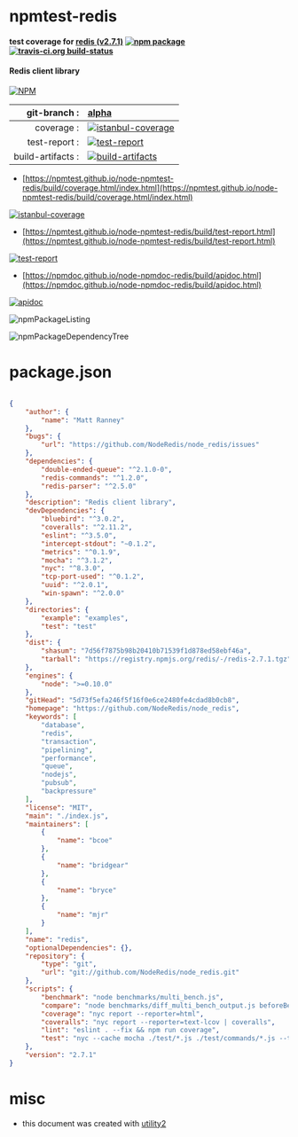 # npmtest-redis

#### test coverage for  [redis (v2.7.1)](https://github.com/NodeRedis/node_redis)  [![npm package](https://img.shields.io/npm/v/npmtest-redis.svg?style=flat-square)](https://www.npmjs.org/package/npmtest-redis) [![travis-ci.org build-status](https://api.travis-ci.org/npmtest/node-npmtest-redis.svg)](https://travis-ci.org/npmtest/node-npmtest-redis)

#### Redis client library

[![NPM](https://nodei.co/npm/redis.png?downloads=true&downloadRank=true&stars=true)](https://www.npmjs.com/package/redis)

| git-branch : | [alpha](https://github.com/npmtest/node-npmtest-redis/tree/alpha)|
|--:|:--|
| coverage : | [![istanbul-coverage](https://npmtest.github.io/node-npmtest-redis/build/coverage.badge.svg)](https://npmtest.github.io/node-npmtest-redis/build/coverage.html/index.html)|
| test-report : | [![test-report](https://npmtest.github.io/node-npmtest-redis/build/test-report.badge.svg)](https://npmtest.github.io/node-npmtest-redis/build/test-report.html)|
| build-artifacts : | [![build-artifacts](https://npmtest.github.io/node-npmtest-redis/glyphicons_144_folder_open.png)](https://github.com/npmtest/node-npmtest-redis/tree/gh-pages/build)|

- [https://npmtest.github.io/node-npmtest-redis/build/coverage.html/index.html](https://npmtest.github.io/node-npmtest-redis/build/coverage.html/index.html)

[![istanbul-coverage](https://npmtest.github.io/node-npmtest-redis/build/screenCapture.buildCi.browser.%252Ftmp%252Fbuild%252Fcoverage.lib.html.png)](https://npmtest.github.io/node-npmtest-redis/build/coverage.html/index.html)

- [https://npmtest.github.io/node-npmtest-redis/build/test-report.html](https://npmtest.github.io/node-npmtest-redis/build/test-report.html)

[![test-report](https://npmtest.github.io/node-npmtest-redis/build/screenCapture.buildCi.browser.%252Ftmp%252Fbuild%252Ftest-report.html.png)](https://npmtest.github.io/node-npmtest-redis/build/test-report.html)

- [https://npmdoc.github.io/node-npmdoc-redis/build/apidoc.html](https://npmdoc.github.io/node-npmdoc-redis/build/apidoc.html)

[![apidoc](https://npmdoc.github.io/node-npmdoc-redis/build/screenCapture.buildCi.browser.%252Ftmp%252Fbuild%252Fapidoc.html.png)](https://npmdoc.github.io/node-npmdoc-redis/build/apidoc.html)

![npmPackageListing](https://npmtest.github.io/node-npmtest-redis/build/screenCapture.npmPackageListing.svg)

![npmPackageDependencyTree](https://npmtest.github.io/node-npmtest-redis/build/screenCapture.npmPackageDependencyTree.svg)



# package.json

```json

{
    "author": {
        "name": "Matt Ranney"
    },
    "bugs": {
        "url": "https://github.com/NodeRedis/node_redis/issues"
    },
    "dependencies": {
        "double-ended-queue": "^2.1.0-0",
        "redis-commands": "^1.2.0",
        "redis-parser": "^2.5.0"
    },
    "description": "Redis client library",
    "devDependencies": {
        "bluebird": "^3.0.2",
        "coveralls": "^2.11.2",
        "eslint": "^3.5.0",
        "intercept-stdout": "~0.1.2",
        "metrics": "^0.1.9",
        "mocha": "^3.1.2",
        "nyc": "^8.3.0",
        "tcp-port-used": "^0.1.2",
        "uuid": "^2.0.1",
        "win-spawn": "^2.0.0"
    },
    "directories": {
        "example": "examples",
        "test": "test"
    },
    "dist": {
        "shasum": "7d56f7875b98b20410b71539f1d878ed58ebf46a",
        "tarball": "https://registry.npmjs.org/redis/-/redis-2.7.1.tgz"
    },
    "engines": {
        "node": ">=0.10.0"
    },
    "gitHead": "5d73f5efa246f5f16f0e6ce2480fe4cdad8b0cb8",
    "homepage": "https://github.com/NodeRedis/node_redis",
    "keywords": [
        "database",
        "redis",
        "transaction",
        "pipelining",
        "performance",
        "queue",
        "nodejs",
        "pubsub",
        "backpressure"
    ],
    "license": "MIT",
    "main": "./index.js",
    "maintainers": [
        {
            "name": "bcoe"
        },
        {
            "name": "bridgear"
        },
        {
            "name": "bryce"
        },
        {
            "name": "mjr"
        }
    ],
    "name": "redis",
    "optionalDependencies": {},
    "repository": {
        "type": "git",
        "url": "git://github.com/NodeRedis/node_redis.git"
    },
    "scripts": {
        "benchmark": "node benchmarks/multi_bench.js",
        "compare": "node benchmarks/diff_multi_bench_output.js beforeBench.txt afterBench.txt",
        "coverage": "nyc report --reporter=html",
        "coveralls": "nyc report --reporter=text-lcov | coveralls",
        "lint": "eslint . --fix && npm run coverage",
        "test": "nyc --cache mocha ./test/*.js ./test/commands/*.js --timeout=8000"
    },
    "version": "2.7.1"
}
```



# misc
- this document was created with [utility2](https://github.com/kaizhu256/node-utility2)
